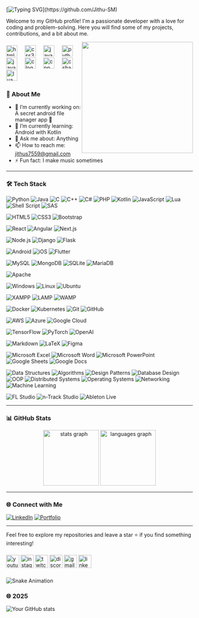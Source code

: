 #
[![Typing SVG](https://readme-typing-svg.demolab.com?font=Fira+Code&size=24&duration=4000&pause=500&color=F74747&center=true&vCenter=true&width=500&lines=Hi+there!+👋+I'm+Jithu+S;A+Passionate+Developer!;Welcome+to+my+GitHub+Profile!)](https://github.com/Jithu-SM)

Welcome to my GitHub profile! I'm a passionate developer with a love for coding and problem-solving. Here you will find some of my projects, contributions, and a bit about me. 

<img src="https://media.giphy.com/media/26tn33aiTi1jkl6H6/giphy.gif" width="300px" align="right">



###

<div align="left">
  <img src="https://cdn.jsdelivr.net/gh/devicons/devicon/icons/html5/html5-original.svg" height="30" alt="html5 logo"  />
  <img width="12" />
  <img src="https://cdn.jsdelivr.net/gh/devicons/devicon/icons/css3/css3-original.svg" height="30" alt="css3 logo"  />
  <img width="12" />
  <img src="https://cdn.jsdelivr.net/gh/devicons/devicon/icons/javascript/javascript-original.svg" height="30" alt="javascript logo"  />
  <img width="12" />
  <img src="https://cdn.jsdelivr.net/gh/devicons/devicon/icons/python/python-original.svg" height="30" alt="python logo"  />
  <img width="12" />
  <img src="https://cdn.jsdelivr.net/gh/devicons/devicon/icons/java/java-original.svg" height="30" alt="java logo"  />
  <img width="12" />
  <img src="https://cdn.jsdelivr.net/gh/devicons/devicon/icons/c/c-original.svg" height="30" alt="c logo"  />
  <img width="12" />
  <img src="https://cdn.jsdelivr.net/gh/devicons/devicon/icons/cplusplus/cplusplus-original.svg" height="30" alt="cpp logo"  />
  <img width="12" />
  <img src="https://cdn.jsdelivr.net/gh/devicons/devicon/icons/csharp/csharp-original.svg" height="30" alt="csharp logo"  />
  <img width="12" />
  <img src="https://cdn.jsdelivr.net/gh/devicons/devicon/icons/lua/lua-original.svg" height="30" alt="lua logo"  />
  <img width="12" />
</div>

  ### 🌟 About Me
  - 🔭 I’m currently working on: A secret android file manager app 📁
  - 🌱 I’m currently learning: Android with Kotlin
  - 💬 Ask me about: Anything 
  - 📫 How to reach me: jithus7559@gmail.com
  - ⚡ Fun fact: I make music sometimes
---

### 🛠️ Tech Stack

![Python](https://img.shields.io/badge/Code-Python-3776AB?logo=python&logoColor=white)
![Java](https://img.shields.io/badge/Code-Java-007396?logo=java&logoColor=white)
![C](https://img.shields.io/badge/Code-C-blue?logo=c&logoColor=white)
![C++](https://img.shields.io/badge/Code-C++-00599C?logo=cplusplus&logoColor=white)
![C#](https://img.shields.io/badge/Code-C%23-239120?logo=csharp&logoColor=white)
![PHP](https://img.shields.io/badge/Code-PHP-777BB4?logo=php&logoColor=white)
![Kotlin](https://img.shields.io/badge/Code-Kotlin-0095D5?logo=kotlin&logoColor=white)
![JavaScript](https://img.shields.io/badge/Code-JavaScript-F7DF1E?logo=javascript&logoColor=black)
![Lua](https://img.shields.io/badge/Code-Lua-2C2D72?logo=lua&logoColor=white)
![Shell Script](https://img.shields.io/badge/Code-Shell_Script-121011?logo=gnu-bash&logoColor=white)
![SAS](https://img.shields.io/badge/Code-SAS-1A1A1A?logo=sas&logoColor=blue)

![HTML5](https://img.shields.io/badge/Frontend-HTML5-E34F26?logo=html5&logoColor=white)
![CSS3](https://img.shields.io/badge/Frontend-CSS3-1572B6?logo=css3&logoColor=white)
![Bootstrap](https://img.shields.io/badge/Frontend-Bootstrap-7952B3?logo=bootstrap&logoColor=white)

![React](https://img.shields.io/badge/Frontend-React-61DAFB?logo=react&logoColor=black)
![Angular](https://img.shields.io/badge/Frontend-Angular-DD0031?logo=angular&logoColor=white)
![Next.js](https://img.shields.io/badge/Frontend-Next.js-000000?logo=next.js&logoColor=white)

![Node.js](https://img.shields.io/badge/Backend-Node.js-339933?logo=node.js&logoColor=white)
![Django](https://img.shields.io/badge/Backend-Django-092E20?logo=django&logoColor=white)
![Flask](https://img.shields.io/badge/Backend-Flask-000000?logo=flask&logoColor=white)

![Android](https://img.shields.io/badge/Mobile-Android-3DDC84?logo=android&logoColor=white)
![iOS](https://img.shields.io/badge/Mobile-iOS-000000?logo=apple&logoColor=white)
![Flutter](https://img.shields.io/badge/Mobile-Flutter-02569B?logo=flutter&logoColor=white)

![MySQL](https://img.shields.io/badge/Database-MySQL-4479A1?logo=mysql&logoColor=white)
![MongoDB](https://img.shields.io/badge/Database-MongoDB-47A248?logo=mongodb&logoColor=white)
![SQLite](https://img.shields.io/badge/Database-SQLite-003B57?logo=sqlite&logoColor=white)
![MariaDB](https://img.shields.io/badge/Database-MariaDB-003545?logo=mariadb&logoColor=white)

![Apache](https://img.shields.io/badge/Web_Server-Apache-D22128?logo=apache&logoColor=white)

![Windows](https://img.shields.io/badge/OS-Windows-0078D6?logo=windows&logoColor=white)
![Linux](https://img.shields.io/badge/OS-Linux-FCC624?logo=linux&logoColor=black)
![Ubuntu](https://img.shields.io/badge/OS-Ubuntu-E95420?logo=ubuntu&logoColor=white)

![XAMPP](https://img.shields.io/badge/Stack-XAMPP-FB7A24?logo=xampp&logoColor=white)
![LAMP](https://img.shields.io/badge/Stack-LAMP-0A0FFF?logo=lamp&logoColor=white)
![WAMP](https://img.shields.io/badge/Stack-WAMP-009688?logo=wamp&logoColor=white)

![Docker](https://img.shields.io/badge/Tool-Docker-2496ED?logo=docker&logoColor=white)
![Kubernetes](https://img.shields.io/badge/Tool-Kubernetes-326CE5?logo=kubernetes&logoColor=white)
![Git](https://img.shields.io/badge/Tool-Git-F05032?logo=git&logoColor=white)
![GitHub](https://img.shields.io/badge/Tool-GitHub-181717?logo=github&logoColor=white)

![AWS](https://img.shields.io/badge/Cloud-AWS-232F3E?logo=amazonaws&logoColor=white)
![Azure](https://img.shields.io/badge/Cloud-Azure-0078D4?logo=microsoftazure&logoColor=white)
![Google Cloud](https://img.shields.io/badge/Cloud-Google_Cloud-4285F4?logo=googlecloud&logoColor=white)

![TensorFlow](https://img.shields.io/badge/AI/TensorFlow-FF6F00?logo=tensorflow&logoColor=white)
![PyTorch](https://img.shields.io/badge/AI/PyTorch-EE4C2C?logo=pytorch&logoColor=white)
![OpenAI](https://img.shields.io/badge/AI/OpenAI-412991?logo=openai&logoColor=white)

![Markdown](https://img.shields.io/badge/Other-Markdown-000000?logo=markdown&logoColor=white)
![LaTeX](https://img.shields.io/badge/Other-LaTeX-008080?logo=latex&logoColor=white)
![Figma](https://img.shields.io/badge/Other-Figma-F24E1E?logo=figma&logoColor=white)

![Microsoft Excel](https://img.shields.io/badge/Productivity-Microsoft_Excel-217346?logo=microsoftexcel&logoColor=white)
![Microsoft Word](https://img.shields.io/badge/Productivity-Microsoft_Word-2B579A?logo=microsoftword&logoColor=white)
![Microsoft PowerPoint](https://img.shields.io/badge/Productivity-Microsoft_PowerPoint-B7472A?logo=microsoftpowerpoint&logoColor=white)
![Google Sheets](https://img.shields.io/badge/Productivity-Google_Sheets-34A853?logo=googlesheets&logoColor=white)
![Google Docs](https://img.shields.io/badge/Productivity-Google_Docs-4285F4?logo=googledocs&logoColor=white)

![Data Structures](https://img.shields.io/badge/Theory-Data_Structures-0078D4?logo=thealgorithms&logoColor=white)
![Algorithms](https://img.shields.io/badge/Theory-Algorithms-008080?logo=codeforces&logoColor=white)
![Design Patterns](https://img.shields.io/badge/Theory-Design_Patterns-FF6F61?logo=bookstack&logoColor=white)
![Database Design](https://img.shields.io/badge/Theory-Database_Design-6B9080?logo=database&logoColor=white)
![OOP](https://img.shields.io/badge/Theory-OOP-4A90E2?logo=oop&logoColor=white)
![Distributed Systems](https://img.shields.io/badge/Theory-Distributed_Systems-000000?logo=hadoop&logoColor=white)
![Operating Systems](https://img.shields.io/badge/Theory-Operating_Systems-EE4C2C?logo=linux&logoColor=white)
![Networking](https://img.shields.io/badge/Theory-Networking-0A66C2?logo=cisco&logoColor=white)
![Machine Learning](https://img.shields.io/badge/Theory-Machine_Learning-FF6F00?logo=machinelearning&logoColor=white)

![FL Studio](https://img.shields.io/badge/Music_Production-FL_Studio-F47820?logo=flstudio&logoColor=white)
![n-Track Studio](https://img.shields.io/badge/Music_Production-n--Track_Studio-3C3C3C?logo=musicbrainz&logoColor=white)
![Ableton Live](https://img.shields.io/badge/Music_Production-Ableton_Live-000000?logo=abletonlive&logoColor=white)

  
  ---
  
  ### 📊 GitHub Stats
  <div align="center">
  <img src="https://github-readme-stats.vercel.app/api?username=Jithu-SM&hide_title=false&hide_rank=false&show_icons=true&include_all_commits=true&count_private=true&disable_animations=false&theme=dracula&locale=en&hide_border=false" height="150" alt="stats graph"  />
  <img src="https://github-readme-stats.vercel.app/api/top-langs?username=Jithu-SM&locale=en&hide_title=false&layout=compact&card_width=320&langs_count=5&theme=dracula&hide_border=false" height="150" alt="languages graph"  />
</div>

  ---
  
  ### 🌐 Connect with Me
  [![LinkedIn](https://img.shields.io/badge/LinkedIn-JithuS-blue?logo=linkedin&logoColor=white)](https://linkedin.com/in/jithu-s)
  [![Portfolio](https://img.shields.io/badge/Portfolio-Visit-brightgreen)](https://)
  
  ---
  
  Feel free to explore my repositories and leave a star ⭐ if you find something interesting!
###

<div align="left">
  <a href="https://www.youtube.com/@JithuS" ><img src="https://img.shields.io/static/v1?message=Youtube&logo=youtube&label=&color=FF0000&logoColor=white&labelColor=&style=for-the-badge" height="35" alt="youtube logo"  /></a>
  <a href="https://www.youtube.com/@JithuS" ><img src="https://img.shields.io/static/v1?message=Instagram&logo=instagram&label=&color=E4405F&logoColor=white&labelColor=&style=for-the-badge" height="35" alt="instagram logo"  /></a>
  <a href="https://www.youtube.com/@JithuS" ><img src="https://img.shields.io/static/v1?message=Twitch&logo=twitch&label=&color=9146FF&logoColor=white&labelColor=&style=for-the-badge" height="35" alt="twitch logo"  /></a>
  <a href="https://www.youtube.com/@JithuS" ><img src="https://img.shields.io/static/v1?message=Discord&logo=discord&label=&color=7289DA&logoColor=white&labelColor=&style=for-the-badge" height="35" alt="discord logo"  /></a>
  <a href="https://www.youtube.com/@JithuS" ><img src="https://img.shields.io/static/v1?message=Gmail&logo=gmail&label=&color=D14836&logoColor=white&labelColor=&style=for-the-badge" height="35" alt="gmail logo"  /></a>
  <a href="https://www.youtube.com/@JithuS" ><img src="https://img.shields.io/static/v1?message=LinkedIn&logo=linkedin&label=&color=0077B5&logoColor=white&labelColor=&style=for-the-badge" height="35" alt="linkedin logo"  /></a>
</div>

###

![Snake Animation](https://github.com/Jithu-SM/Jithu-SM/blob/main/snake.svg)


### 🌐 2025

![Your GitHub stats](https://github-readme-stats.vercel.app/api?username=Jithu-SM&show_icons=true&theme=radical)
